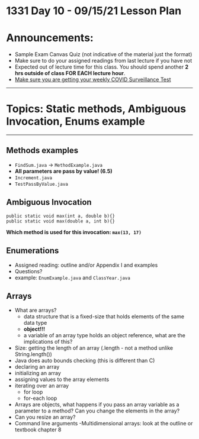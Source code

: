 # 1331 Day 10 - 09/15/21 Lesson Plan

# Announcements:
- Sample Exam Canvas Quiz (not indicative of the material just the format)
- Make sure to do your assigned readings from last lecture if you have not
- Expected out of lecture time for this class. You should spend another **2 hrs outside of class FOR EACH lecture hour**.
- [Make sure you are getting your weekly COVID Surveillance Test](https://health.gatech.edu/coronavirus/testing/surveillance)

---
# Topics: Static methods, Ambiguous Invocation, Enums example
---
## Methods examples
- `FindSum.java` -> `MethodExample.java`
- **All parameters are pass by value! (6.5)**
- `Increment.java `
- `TestPassByValue.java`
## Ambiguous Invocation
<pre><code>public static void max(int a, double b){}
public static void max(double a, int b){}
</code></pre>

**Which method is used for this invocation: `max(13, 17)`**

## Enumerations
- Assigned reading: outline and/or Appendix I and examples
- Questions?
- example: `EnumExample.java` and `ClassYear.java`

## Arrays
- What are arrays?
    - data structure that is a fixed-size that holds elements of the same data type
    - **object!!!**
    - a variable of an array type holds an object reference, what are the implications of this?
- Size: getting the length of an array (.length - not a method unlike String.length())
- Java does auto bounds checking (this is different than C)
- declaring an array
- initializing an array
- assigning values to the array elements
- iterating over an array
    - for loop
    - for-each loop
- Arrays are objects, what happens if you pass an array variable as a parameter to a method? Can you change the elements in the array?
- Can you resize an array?
- Command line arguments
-Multidimensional arrays: look at the outline or textbook chapter 8
